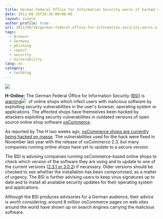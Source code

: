 ```yaml
---
title: German Federal Office for Information Security warns of hacked online shops
date: 2011-08-16T20:36:00+00:00
layout: single
author_profile: true
url: 2011/08/16/german-federal-office-for-information-security-warns-of-hacked-online-shops/
tags:
  - Browser
  - Germany
  - phishing
  - report
  - security
  - Vulnerability
lang: en
category: 
  - techblog
---
```

[![](http://4.bp.blogspot.com/-_W2Uf_OCphQ/TkrMsNBWPuI/AAAAAAAAD-Q/s2i4LxOKIJ4/s1600/osCommerce.png)](http://4.bp.blogspot.com/-_W2Uf_OCphQ/TkrMsNBWPuI/AAAAAAAAD-Q/s2i4LxOKIJ4/s1600/osCommerce.png)

**H-Online:** The German Federal Office for Information Security ([BSI](https://www.bsi.bund.de/EN/Home/home_node.html)) is [warning![](http://2.bp.blogspot.com/-thnRA3V-f1c/TkrMlkNyeaI/AAAAAAAAD-M/PVnWKnisxDQ/s1600/Germany_Flag_Icon.png)](https://www.bsi.bund.de/ContentBSI/Presse/Pressemitteilungen/Presse2011/Manipulierte-Shop-Systeme-verbreiten-Schadprogramme_15082011.html)  of online shops which infect users with malicious software by exploiting security vulnerabilities in the user's browser, operating system or applications. The affected shops have themselves been hacked by attackers exploiting security vulnerabilities in outdated versions of open source online shop software [osCommerce](http://www.oscommerce.com/).

As reported by The H two weeks ago, [osCommerce shops are currently being hacked en masse](http://www.h-online.com/news/item/Millions-of-osCommerce-stores-hacked-1317410.html). The vulnerabilities used for the hack were fixed in November last year with the release of osCommerce 2.3, but many companies running online shops have yet to update to a secure version.

The BSI is advising companies running osCommerce-based online shops to check which version of the software they are using and to update to one of the current versions ([2.3.1 or 3.0.2](http://www.oscommerce.com/solutions/downloads)) if necessary. Older versions should be checked to see whether the installation has been compromised, as a matter of urgency. The BSI is further advising users to keep virus signatures up to date and to install all available security updates for their operating system and applications.

Although the BSI produces advisories for a German audience, their advice is worth considering; around 8 million osCommerce pages on web sites around the world have shown up on search engines carrying the malicious software.